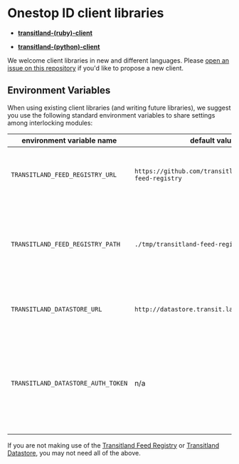 # Onestop ID client libraries

* [**transitland-(ruby)-client**](https://github.com/transitland/transitland-ruby-client)

* [**transitland-(python)-client**](https://github.com/transitland/transitland-python-client)

We welcome client libraries in new and different languages. Please [open an issue on this repository](https://github.com/transitland/onestop-id/issues/new) if you'd like to propose a new client.

## Environment Variables

When using existing client libraries (and writing future libraries), we suggest you use the following standard environment variables to share settings among interlocking modules:

environment variable name | default value | notes
------------------------- | ------------- | -----
`TRANSITLAND_FEED_REGISTRY_URL` | `https://github.com/transitland/transitland-feed-registry` | override if you need to work with a branch or a fork
`TRANSITLAND_FEED_REGISTRY_PATH` | `./tmp/transitland-feed-registry` | look here for a copy of the Feed Registry repo, before clone'ing a copy of the remote
`TRANSITLAND_DATASTORE_URL` | `http://datastore.transit.land/api/v1` | where to query for data or create changesets
`TRANSITLAND_DATASTORE_AUTH_TOKEN` | n/a | auth tokens are necessary to write to the Datastore (create a changeset or trigger a "feed eater" job)

If you are not making use of the [Transitland Feed Registry](https://github.com/transitland/transitland-feed-registry) or [Transitland Datastore](https://github.com/transitland/transitland-datastore), you may not need all of the above.

